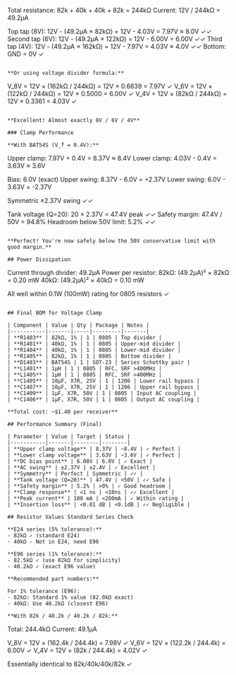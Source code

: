 Total resistance: 82k + 40k + 40k + 82k = 244kΩ
Current: 12V / 244kΩ = 49.2µA

Top tap (8V):    12V - (49.2µA × 82kΩ) = 12V - 4.03V = 7.97V ≈ 8.0V ✓✓
Second tap (6V): 12V - (49.2µA × 122kΩ) = 12V - 6.00V = 6.00V ✓✓
Third tap (4V):  12V - (49.2µA × 162kΩ) = 12V - 7.97V = 4.03V ≈ 4.0V ✓✓
Bottom: GND = 0V ✓
```

**Or using voltage divider formula:**
```
V_8V = 12V × (162kΩ / 244kΩ) = 12V × 0.6639 = 7.97V ✓
V_6V = 12V × (122kΩ / 244kΩ) = 12V × 0.5000 = 6.00V ✓
V_4V = 12V × (82kΩ / 244kΩ)  = 12V × 0.3361 = 4.03V ✓
```

**Excellent! Almost exactly 8V / 6V / 4V**

### Clamp Performance

**With BAT54S (V_f = 0.4V):**
```
Upper clamp: 7.97V + 0.4V = 8.37V ≈ 8.4V
Lower clamp: 4.03V - 0.4V = 3.63V ≈ 3.6V

Bias: 6.0V (exact)
Upper swing: 8.37V - 6.0V = +2.37V
Lower swing: 6.0V - 3.63V = -2.37V

Symmetric ±2.37V swing ✓✓

Tank voltage (Q=20): 20 × 2.37V = 47.4V peak ✓✓
Safety margin: 47.4V / 50V = 94.8%
Headroom below 50V limit: 5.2% ✓✓
```

**Perfect! You're now safely below the 50V conservative limit with good margin.**

## Power Dissipation
```
Current through divider: 49.2µA
Power per resistor:
  82kΩ: (49.2µA)² × 82kΩ = 0.20 mW
  40kΩ: (49.2µA)² × 40kΩ = 0.10 mW

All well within 0.1W (100mW) rating for 0805 resistors ✓
```

## Final BOM for Voltage Clamp

| Component | Value | Qty | Package | Notes |
|-----------|-------|-----|---------|-------|
| **R1403** | 82kΩ, 1% | 1 | 0805 | Top divider |
| **R1401** | 40kΩ, 1% | 1 | 0805 | Upper-mid divider |
| **R1404** | 40kΩ, 1% | 1 | 0805 | Lower-mid divider |
| **R1405** | 82kΩ, 1% | 1 | 0805 | Bottom divider |
| **D1403** | BAT54S | 1 | SOT-23 | Series Schottky pair |
| **L1401** | 1µH | 1 | 0805 | RFC, SRF >400MHz |
| **L1405** | 1µH | 1 | 0805 | RFC, SRF >400MHz |
| **C1405** | 10µF, X7R, 25V | 1 | 1206 | Lower rail bypass |
| **C1407** | 10µF, X7R, 25V | 1 | 1206 | Upper rail bypass |
| **C1409** | 1µF, X7R, 50V | 1 | 0805 | Input AC coupling |
| **C1406** | 1µF, X7R, 50V | 1 | 0805 | Output AC coupling |

**Total cost: ~$1.40 per receiver**

## Performance Summary (Final)

| Parameter | Value | Target | Status |
|-----------|-------|--------|--------|
| **Upper clamp voltage** | 8.37V | ~8.4V | ✓ Perfect |
| **Lower clamp voltage** | 3.63V | ~3.6V | ✓ Perfect |
| **DC bias point** | 6.00V | 6.0V | ✓ Exact |
| **AC swing** | ±2.37V | ±2.4V | ✓ Excellent |
| **Symmetry** | Perfect | Symmetric | ✓✓ |
| **Tank voltage (Q=20)** | 47.4V | <50V | ✓✓ Safe |
| **Safety margin** | 5.2% | >0% | ✓ Good headroom |
| **Clamp response** | <1 ns | <10ns | ✓✓ Excellent |
| **Peak current** | 108 mA | <200mA | ✓ Within rating |
| **Insertion loss** | <0.01 dB | <0.1dB | ✓✓ Negligible |

## Resistor Values Standard Series Check

**E24 series (5% tolerance):**
- 82kΩ ✓ (standard E24)
- 40kΩ - Not in E24, need E96

**E96 series (1% tolerance):**
- 82.5kΩ ✓ (use 82kΩ for simplicity)
- 40.2kΩ ✓ (exact E96 value)

**Recommended part numbers:**

For 1% tolerance (E96):
- 82kΩ: Standard 1% value (82.0kΩ exact)
- 40kΩ: Use 40.2kΩ (closest E96)

**With 82k / 40.2k / 40.2k / 82k:**
```
Total: 244.4kΩ
Current: 49.1µA

V_8V = 12V × (162.4k / 244.4k) = 7.98V ✓
V_6V = 12V × (122.2k / 244.4k) = 6.00V ✓
V_4V = 12V × (82k / 244.4k) = 4.02V ✓

Essentially identical to 82k/40k/40k/82k ✓

